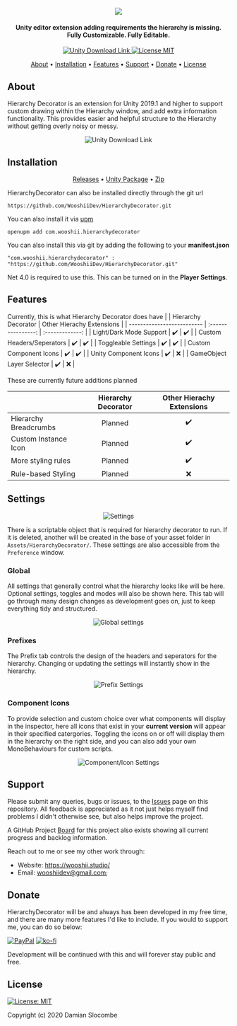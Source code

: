 <h1 align="center">  
 <br>
 <img src="https://wooshii.studio/img/projects/hierarchydecorator.png">
</h1>

<h4 align="center">  Unity editor extension adding requirements the hierarchy is missing.<br>Fully Customizable. Fully Editable.</h4>

<p align="center">
 <a href="https://unity3d.com/get-unity/download">
 <img src="https://img.shields.io/badge/unity-2018.4%2B-blue.svg" alt="Unity Download Link">
 <a href="https://github.com/WooshiiDev/HierarchyDecorator/blob/master/LICENSE">
 <img src="https://img.shields.io/badge/License-MIT-brightgreen.svg" alt="License MIT">
</p>
  

<p align="center">
  <a href="#about">About</a> •
  <a href="#installation">Installation</a> •
  <a href="#features">Features</a> •
  <a href="#support">Support</a> •
  <a href="#donate">Donate</a> •
  <a href="#license">License</a>
</p>

## About


Hierarchy Decorator is an extension for Unity 2019.1 and higher to support custom drawing within the Hierarchy window, and add extra information functionality. This provides easier and helpful structure to the Hierarchy without getting overly noisy or messy. 

<p align="center">
<img src="https://i.imgur.com/ATzBDoO.gif" alt="Unity Download Link">
</p>

## Installation
<p align="center">
  <a href="https://github.com/WooshiiDev/HierarchyDecorator/releases">Releases</a> • <a href="https://github.com/WooshiiDev/HierarchyDecorator/releases/download/v0.4.6.3/HierarchyDecorator.unitypackage">Unity Package</a> • <a href="https://github.com/WooshiiDev/HierarchyDecorator/archive/v0.4.6.3.zip">Zip</a> 
</p>

HierarchyDecorator can also be installed directly through the git url
```
https://github.com/WooshiiDev/HierarchyDecorator.git
```

You can also install it via [upm](https://openupm.com/)

```
openupm add com.wooshii.hierarchydecorator
```

You can also install this via git by adding the following to your **manifest.json**
```
"com.wooshii.hierarchydecorator" : "https://github.com/WooshiiDev/HierarchyDecorator.git"
```
Net 4.0 is required to use this. This can be turned on in the **Player Settings**.

## Features

Currently, this is what Hierarchy Decorator does have
|                            | Hierarchy Decorator  | Other Hierachy Extensions |
| -------------------------- | :----------------: | :-------------: |
| Light/Dark Mode Support    |         ✔️         |        ✔️        |
| Custom Headers/Seperators  |         ✔️         |        ✔️        |
| Toggleable Settings        |         ✔️         |        ✔️        |
| Custom Component Icons     |         ✔️         |        ✔️        |
| Unity Component Icons      |         ✔️         |        ❌        |
| GameObject Layer Selector  |         ✔️         |        ❌        |


These are currently future additions planned

|                            | Hierarchy Decorator | Other Hierachy Extensions |
| -------------------------- | :----------------:  | :-------------:   |
| Hierarchy Breadcrumbs      |         Planned     |        ✔️        |
| Custom Instance Icon       |         Planned     |        ✔️        |
| More styling rules         |         Planned     |        ✔️        |
| Rule-based Styling         |         Planned     |        ❌        |



## Settings
<p align="center">
 <img src="https://i.imgur.com/Uop5ZEv.png" alt="Settings">
</p>

There is a scriptable object that is required for hierarchy decorator to run. If it is deleted, another will be created in the base of your asset folder in `Assets/HierarchyDecorator/`. These settings are also accessible from the `Preference` window.

<p>
 <h3>Global</h3>
 
 All settings that generally control what the hierarchy looks like will be here. Optional settings, toggles and modes will also be shown here. This tab will go through
 many design changes as development goes on, just to keep everything tidy and structured.
 </p>
</p>
<p align="center">
 <img src="https://i.imgur.com/9zldtdE.gif" alt="Global settings">
</p>

<p>
 <h3>Prefixes</h3>
 
 The Prefix tab controls the design of the headers and seperators for the hierarchy. Changing or updating the settings will instantly show in the hierarchy.
 </p>
</p>
<p align="center">
 <img src="https://i.imgur.com/mLpfHcK.gif" alt="Prefix Settings">
</p>
 
<p>
 <h3>Component Icons</h3>
 
 To provide selection and custom choice over what components will display in the inspector, here all icons that exist in your **current version** will appear in their specified catergories. Toggling the icons on or off will display them in the hierarchy on the right side, and you can also add your own MonoBehaviours for custom scripts.
 </p>
</p>
<p align="center">
 <img src="https://i.imgur.com/93LhHx9.gif" alt="Component/Icon Settings">
</p>

## Support
Please submit any queries, bugs or issues, to the [Issues](https://github.com/WooshiiDev/HierarchyDecorator/issues) page on this repository. All feedback is appreciated as it not just helps myself find problems I didn't otherwise see, but also helps improve the project. 

A GitHub Project [Board](https://github.com/WooshiiDev/HierarchyDecorator/projects/1) for this project also exists showing all current progress and backlog information.

Reach out to me or see my other work through:

 - Website: https://wooshii.studio/
 - Email: wooshiidev@gmail.com;

## Donate
HierarchyDecorator will be and always has been developed in my free time, and there are many more features I'd like to include. If you would to support me, you can do so below:

[![PayPal](https://www.paypalobjects.com/en_US/i/btn/btn_donateCC_LG.gif)](https://paypal.me/Wooshii?locale.x=en_GB)
[![ko-fi](https://www.ko-fi.com/img/githubbutton_sm.svg)](https://ko-fi.com/L3L026UOE)

Development will be continued with this and will forever stay public and free.

## License
[![License: MIT](https://img.shields.io/badge/License-MIT-yellow.svg)](https://opensource.org/licenses/MIT)

Copyright (c) 2020 Damian Slocombe

